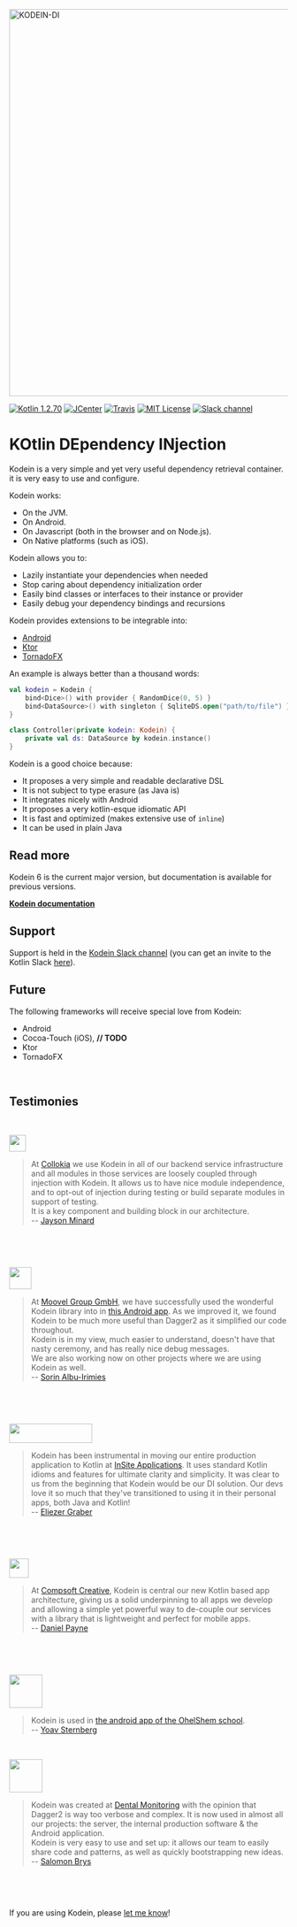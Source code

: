 <img alt="KODEIN-DI" src="https://raw.githubusercontent.com/Kodein-Framework/Kodein-DI/6.1/Kodein-DI-logo.png" width="700">

[![Kotlin 1.2.70](https://img.shields.io/badge/Kotlin-1.3.20-blue.svg)](http://kotlinlang.org)
[![JCenter](https://api.bintray.com/packages/kodein-framework/Kodein-DI/Kodein-DI-Core/images/download.svg)](https://bintray.com/kodein-framework/Kodein-DI)
[![Travis](https://travis-ci.org/Kodein-Framework/Kodein-DI.svg?branch=master)](https://travis-ci.org/Kodein-Framework/Kodein-DI/builds)
[![MIT License](https://img.shields.io/badge/license-MIT-green.svg)](https://github.com/Kodein-Framework/Kodein-DI/blob/master/LICENSE.txt)
[![Slack channel](https://img.shields.io/badge/Chat-Slack-green.svg)](https://kotlinlang.slack.com/messages/kodein/)


KOtlin DEpendency INjection
===========================

Kodein is a very simple and yet very useful dependency retrieval container. it is very easy to use and configure.

Kodein works:

- On the JVM.
- On Android.
- On Javascript (both in the browser and on Node.js).
- On Native platforms (such as iOS).

Kodein allows you to:

- Lazily instantiate your dependencies when needed
- Stop caring about dependency initialization order
- Easily bind classes or interfaces to their instance or provider
- Easily debug your dependency bindings and recursions

Kodein provides extensions to be integrable into:

- [Android](https://developer.android.com/)
- [Ktor](https://ktor.io/)
- [TornadoFX](https://tornadofx.io/)

An example is always better than a thousand words:

```kotlin
val kodein = Kodein {
    bind<Dice>() with provider { RandomDice(0, 5) }
    bind<DataSource>() with singleton { SqliteDS.open("path/to/file") }
}

class Controller(private kodein: Kodein) {
    private val ds: DataSource by kodein.instance()
}
```

Kodein is a good choice because:

- It proposes a very simple and readable declarative DSL
- It is not subject to type erasure (as Java is)
- It integrates nicely with Android
- It proposes a very kotlin-esque idiomatic API
- It is fast and optimized (makes extensive use of `inline`)
- It can be used in plain Java


Read more
---------

Kodein 6 is the current major version, but documentation is available for previous versions.

**[Kodein documentation](http://kodein.org/Kodein-DI/)**


Support
-------

Support is held in the [Kodein Slack channel](https://kotlinlang.slack.com/messages/kodein/)
(you can get an invite to the Kotlin Slack [here](http://slack.kotlinlang.org/)).


Future
------

The following frameworks will receive special love from Kodein:

- Android
- Cocoa-Touch (iOS), **// TODO**
- Ktor
- TornadoFX


&nbsp;

Testimonies
-----------

&nbsp;

<img src="https://www.collokia.com/images/collokia-logo.png" height="30" />

> At [Collokia](https://www.collokia.com/) we use Kodein in all of our backend service infrastructure and all modules in those services are loosely coupled through injection with Kodein.
> It allows us to have nice module independence, and to opt-out of injection during testing or build separate modules in support of testing.  
> It is a key component and building block in our architecture.  
> -- [Jayson Minard](https://github.com/apatrida)

&nbsp;

&nbsp;

<img src="https://moovel-group.com/assets/images/sign.png" height="40" />

> At [Moovel Group GmbH](https://www.moovel.com/de/en), we have successfully used the wonderful Kodein library into in [this Android app](https://play.google.com/store/apps/details?id=com.daimler.moovel.android).
> As we improved it, we found Kodein to be much more useful than Dagger2 as it simplified our code throughout.  
> Kodein is in my view, much easier to understand, doesn't have that nasty ceremony, and has really nice debug messages.  
> We are also working now on other projects where we are using Kodein as well.  
> -- [Sorin Albu-Irimies](https://github.com/sorinirimies)

&nbsp;

&nbsp;

<img src="https://insiteapplications.com/static/InSiteLogo.png" width="150" height="35" />

> Kodein has been instrumental in moving our entire production application to Kotlin at [InSite Applications](https://insiteapplications.com). It uses standard Kotlin idioms and features for ultimate clarity and simplicity. It was clear to us from the beginning that Kodein would be our DI solution. Our devs love it so much that they've transitioned to using it in their personal apps, both Java and Kotlin!  
> -- [Eliezer Graber](https://github.com/eygraber)

&nbsp;

&nbsp;

<img src="https://cdn2.hubspot.net/hubfs/2561893/compsoft-creative-logo.jpg" height="35" />

> At [Compsoft Creative](https://www.compsoft.co.uk), Kodein is central our new Kotlin based app architecture, giving us a solid underpinning to all apps we develop and allowing a simple yet powerful way to de-couple our services with a library that is lightweight and perfect for mobile apps.  
> -- [Daniel Payne](https://github.com/CompsoftCreative)

&nbsp;

&nbsp;

<img src="http://imgur.com/Ymo1qoh.jpg" height="60" />

> Kodein is used in [the android app of the OhelShem school](https://github.com/OhelShem/android).  
> -- [Yoav Sternberg](https://github.com/yoavst)&nbsp;

&nbsp;

<img src="https://dental-monitoring.com/wp-content/uploads/2015/02/logo.png" height="60" />

> Kodein was created at [Dental Monitoring](https://dental-monitoring.com/) with the opinion that Dagger2 is way too verbose and complex.
> It is now used in almost all our projects: the server, the internal production software & the Android application.  
> Kodein is very easy to use and set up: it allows our team to easily share code and patterns, as well as quickly bootstrapping new ideas.  
> -- [Salomon Brys](https://github.com/SalomonBrys)

&nbsp;

&nbsp;

If you are using Kodein, please [let me know](mailto:contact@kodein.net)!
